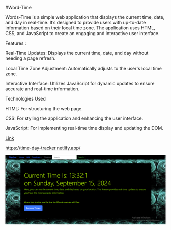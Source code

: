 #Word-Time

Words-Time is a simple web application that displays the current time, date, and day in real-time. It’s designed to provide users with up-to-date information based on their local time zone. The application uses HTML, CSS, and JavaScript to create an engaging and interactive user interface.

Features :

Real-Time Updates: Displays the current time, date, and day without needing a page refresh.

Local Time Zone Adjustment: Automatically adjusts to the user's local time zone.

Interactive Interface: Utilizes JavaScript for dynamic updates to ensure accurate and real-time information.

Technologies Used

HTML: For structuring the web page.

CSS: For styling the application and enhancing the user interface.

JavaScript: For implementing real-time time display and updating the DOM.

[Link](https://time-day-tracker.netlify.app/)

https://time-day-tracker.netlify.app/

![Snap_Shot](/Snap.png)
